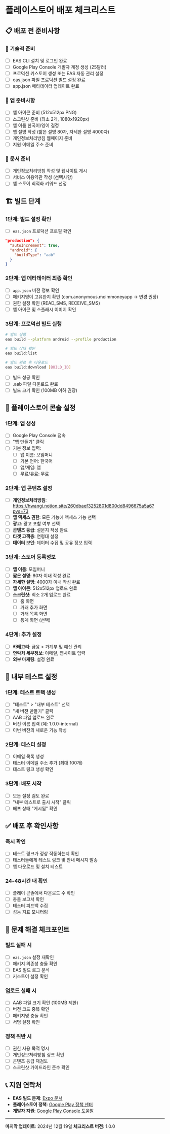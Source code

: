 # 플레이스토어 배포 체크리스트

## 📋 배포 전 준비사항

### 🔧 기술적 준비
- [ ] EAS CLI 설치 및 로그인 완료
- [ ] Google Play Console 개발자 계정 생성 (25달러)
- [ ] 프로덕션 키스토어 생성 또는 EAS 자동 관리 설정
- [ ] eas.json 파일 프로덕션 빌드 설정 완료
- [ ] app.json 메타데이터 업데이트 완료

### 📱 앱 준비사항
- [ ] 앱 아이콘 준비 (512x512px PNG)
- [ ] 스크린샷 준비 (최소 2개, 1080x1920px)
- [ ] 앱 이름 한국어/영어 결정
- [ ] 앱 설명 작성 (짧은 설명 80자, 자세한 설명 4000자)
- [ ] 개인정보처리방침 웹페이지 준비
- [ ] 지원 이메일 주소 준비

### 📄 문서 준비
- [ ] 개인정보처리방침 작성 및 웹사이트 게시
- [ ] 서비스 이용약관 작성 (선택사항)
- [ ] 앱 스토어 최적화 키워드 선정

## 🏗️ 빌드 단계

### 1단계: 빌드 설정 확인
- [ ] `eas.json` 프로덕션 프로필 확인
```json
"production": {
  "autoIncrement": true,
  "android": {
    "buildType": "aab"
  }
}
```

### 2단계: 앱 메타데이터 최종 확인
- [ ] `app.json` 버전 정보 확인
- [ ] 패키지명이 고유한지 확인 (com.anonymous.moimmoneyapp → 변경 권장)
- [ ] 권한 설정 확인 (READ_SMS, RECEIVE_SMS)
- [ ] 앱 아이콘 및 스플래시 이미지 확인

### 3단계: 프로덕션 빌드 실행
```bash
# 빌드 실행
eas build --platform android --profile production

# 빌드 상태 확인
eas build:list

# 빌드 완료 후 다운로드
eas build:download [BUILD_ID]
```

- [ ] 빌드 성공 확인
- [ ] .aab 파일 다운로드 완료
- [ ] 빌드 크기 확인 (100MB 이하 권장)

## 📱 플레이스토어 콘솔 설정

### 1단계: 앱 생성
- [ ] Google Play Console 접속
- [ ] "앱 만들기" 클릭
- [ ] 기본 정보 입력:
  - [ ] 앱 이름: 모임머니
  - [ ] 기본 언어: 한국어
  - [ ] 앱/게임: 앱
  - [ ] 무료/유료: 무료

### 2단계: 앱 콘텐츠 설정
- [ ] **개인정보처리방침**: https://hwangi.notion.site/260dbaef3252801d800dd8496675a5a6?pvs=73
- [ ] **앱 액세스 권한**: 모든 기능에 액세스 가능 선택
- [ ] **광고**: 광고 포함 여부 선택
- [ ] **콘텐츠 등급**: 설문지 작성 완료
- [ ] **타겟 고객층**: 연령대 설정
- [ ] **데이터 보안**: 데이터 수집 및 공유 정보 입력

### 3단계: 스토어 등록정보
- [ ] **앱 이름**: 모임머니
- [ ] **짧은 설명**: 80자 이내 작성 완료
- [ ] **자세한 설명**: 4000자 이내 작성 완료
- [ ] **앱 아이콘**: 512x512px 업로드 완료
- [ ] **스크린샷**: 최소 2개 업로드 완료
  - [ ] 홈 화면
  - [ ] 거래 추가 화면
  - [ ] 거래 목록 화면
  - [ ] 통계 화면 (선택)

### 4단계: 추가 설정
- [ ] **카테고리**: 금융 > 가계부 및 예산 관리
- [ ] **연락처 세부정보**: 이메일, 웹사이트 입력
- [ ] **외부 마케팅**: 설정 완료

## 🧪 내부 테스트 설정

### 1단계: 테스트 트랙 생성
- [ ] "테스트" > "내부 테스트" 선택
- [ ] "새 버전 만들기" 클릭
- [ ] AAB 파일 업로드 완료
- [ ] 버전 이름 입력 (예: 1.0.0-internal)
- [ ] 이번 버전의 새로운 기능 작성

### 2단계: 테스터 설정
- [ ] 이메일 목록 생성
- [ ] 테스터 이메일 주소 추가 (최대 100개)
- [ ] 테스트 링크 생성 확인

### 3단계: 배포 시작
- [ ] 모든 설정 검토 완료
- [ ] "내부 테스트로 출시 시작" 클릭
- [ ] 배포 상태 "게시됨" 확인

## ✅ 배포 후 확인사항

### 즉시 확인
- [ ] 테스트 링크가 정상 작동하는지 확인
- [ ] 테스터들에게 테스트 링크 및 안내 메시지 발송
- [ ] 앱 다운로드 및 설치 테스트

### 24-48시간 내 확인
- [ ] 플레이 콘솔에서 다운로드 수 확인
- [ ] 충돌 보고서 확인
- [ ] 테스터 피드백 수집
- [ ] 성능 지표 모니터링

## 🚨 문제 해결 체크포인트

### 빌드 실패 시
- [ ] `eas.json` 설정 재확인
- [ ] 패키지 의존성 충돌 확인
- [ ] EAS 빌드 로그 분석
- [ ] 키스토어 설정 확인

### 업로드 실패 시
- [ ] AAB 파일 크기 확인 (100MB 제한)
- [ ] 버전 코드 중복 확인
- [ ] 패키지명 충돌 확인
- [ ] 서명 설정 확인

### 정책 위반 시
- [ ] 권한 사용 목적 명시
- [ ] 개인정보처리방침 링크 확인
- [ ] 콘텐츠 등급 재검토
- [ ] 스크린샷 가이드라인 준수 확인

## 📞 지원 연락처

- **EAS 빌드 문제**: [Expo 문서](https://docs.expo.dev/build/introduction/)
- **플레이스토어 정책**: [Google Play 정책 센터](https://play.google.com/about/developer-policy-center/)
- **개발자 지원**: [Google Play Console 도움말](https://support.google.com/googleplay/android-developer/)

---

**마지막 업데이트**: 2024년 12월 19일
**체크리스트 버전**: 1.0.0
